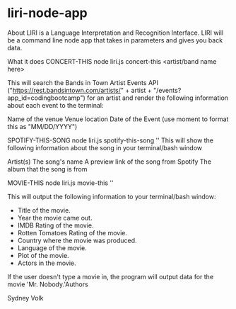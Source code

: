# liri-node-app
About
LIRI is a Language Interpretation and Recognition Interface. LIRI will be a command line node app that takes in parameters and gives you back data.

What it does
CONCERT-THIS
node liri.js concert-this <artist/band name here>

This will search the Bands in Town Artist Events API ("https://rest.bandsintown.com/artists/" + artist + "/events?app_id=codingbootcamp") for an artist and render the following information about each event to the terminal:

Name of the venue
Venue location
Date of the Event (use moment to format this as "MM/DD/YYYY")




SPOTIFY-THIS-SONG
node liri.js spotify-this-song '<song name here>'
This will show the following information about the song in your terminal/bash window

Artist(s)
The song's name
A preview link of the song from Spotify
The album that the song is from








MOVIE-THIS
node liri.js movie-this '<movie name here>'




This will output the following information to your terminal/bash window:

   * Title of the movie.
   * Year the movie came out.
   * IMDB Rating of the movie.
   * Rotten Tomatoes Rating of the movie.
   * Country where the movie was produced.
   * Language of the movie.
   * Plot of the movie.
   * Actors in the movie.


If the user doesn't type a movie in, the program will output data for the movie 'Mr. Nobody.'Authors

Sydney Volk
